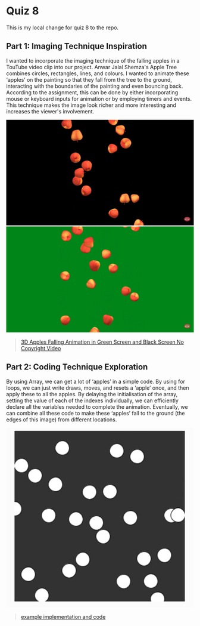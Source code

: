 # Quiz 8

This is my local change for quiz 8 to the repo.

## Part 1: Imaging Technique Inspiration

I wanted to incorporate the imaging technique of the falling apples in a TouTube video clip into our project. Anwar Jalal Shemza's Apple Tree combines circles, rectangles, lines, and colours. I wanted to animate these ‘apples’ on the painting so that they fall from the tree to the ground, interacting with the boundaries of the painting and even bouncing back. According to the assignment, this can be done by either incorporating mouse or keyboard inputs for animation or by employing timers and events. This technique makes the image look richer and more interesting and increases the viewer's involvement.

![screenshot1](readmeImages/screenshot1.png)
![screenshot2](readmeImages/screenshot2.png)
>[3D Apples Falling Animation in Green Screen and Black Screen No Copyright Video](https://www.youtube.com/watch?v=GLVIqepC9p0)

## Part 2: Coding Technique Exploration

By using Array, we can get a lot of ‘apples’ in a simple code. By using for loops, we can just write draws, moves, and resets a ‘apple’ once, and then apply these to all the apples. By delaying the initialisation of the array, setting the value of each of the indexes individually, we can efficiently declare all the variables needed to complete the animation. Eventually, we can combine all these code to make these ‘apples’ fall to the ground (the edges of this image) from different locations.

![screenshot3](readmeImages/screenshot3.png)

>[example implementation and code](https://happycoding.io/tutorials/p5js/arrays)